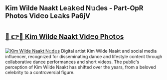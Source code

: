 ## Kim Wilde Naakt Le𝚊k𝚎d N𝚞𝚍es - Part-OpR Photos Vid𝚎o Le𝚊ks Pa6jV

# <h2><a href="http://fb8vy0.evod.top/?m=Kim+Wilde+Naakt">🔗 👉🔴 Kim Wilde Naakt Vid𝚎o Ph𝚘t𝚘s</a></h2>

[![Kim Wilde Naakt N𝚞d𝚎s](https://i.imgur.com/8V9OHl7.gif)](http://fb8vy0.evod.top/?m=Kim+Wilde+Naakt)
Digital artist Kim Wilde Naakt and social media influencer, recognized for disseminating dance and lifestyle content through collaborative dance performances and short videos. The public's perception of Kim Wilde Naakt has shifted over the years, from a beloved celebrity to a controversial figure. 
